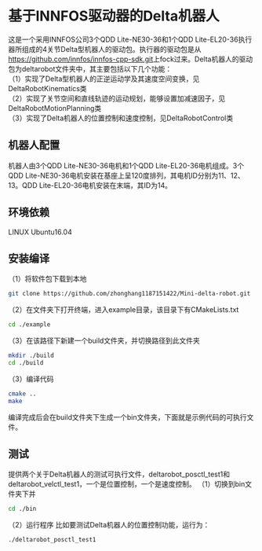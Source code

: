 基于INNFOS驱动器的Delta机器人
=
这是一个采用INNFOS公司3个QDD Lite-NE30-36和1个QDD Lite-EL20-36执行器所组成的4关节Delta型机器人的驱动包。执行器的驱动包是从</html>https://github.com/innfos/innfos-cpp-sdk.git</html>上fock过来。Delta机器人的驱动包为deltarobot文件夹中，其主要包括以下几个功能： <br>
（1）实现了Delta型机器人的正逆运动学及其速度空间变换，见DeltaRobotKinematics类 <br>
（2）实现了关节空间和直线轨迹的运动规划，能够设置加减速因子，见DeltaRobotMotionPlanning类 <br>
（3）实现了Delta机器人的位置控制和速度控制，见DeltaRobotControl类 <br>

## 机器人配置
机器人由3个QDD Lite-NE30-36电机和1个QDD Lite-EL20-36电机组成。3个QDD Lite-NE30-36电机安装在基座上呈120度排列，其电机ID分别为11、12、13。QDD Lite-EL20-36电机安装在末端，其ID为14。

## 环境依赖
LINUX Ubuntu16.04

## 安装编译
（1）将软件包下载到本地 <br>
```Bash
git clone https://github.com/zhonghang1187151422/Mini-delta-robot.git
```
（2）在文件夹下打开终端，进入example目录，该目录下有CMakeLists.txt
```Bash
cd ./example
```
（3）在该路径下新建一个build文件夹，并切换路径到此文件夹
```Bash
mkdir ./build
cd ./build
```
（3）编译代码
```Bash
cmake ..
make
```

编译完成后会在build文件夹下生成一个bin文件夹，下面就是示例代码的可执行文件。

## 测试
提供两个关于Delta机器人的测试可执行文件，deltarobot_posctl_test1和deltarobot_velctl_test1，一个是位置控制，一个是速度控制。
（1）切换到bin文件夹下并
```Bash
cd ./bin
```
（2）运行程序
比如要测试Delta机器人的位置控制功能，运行为：
```Bash
./deltarobot_posctl_test1
```


